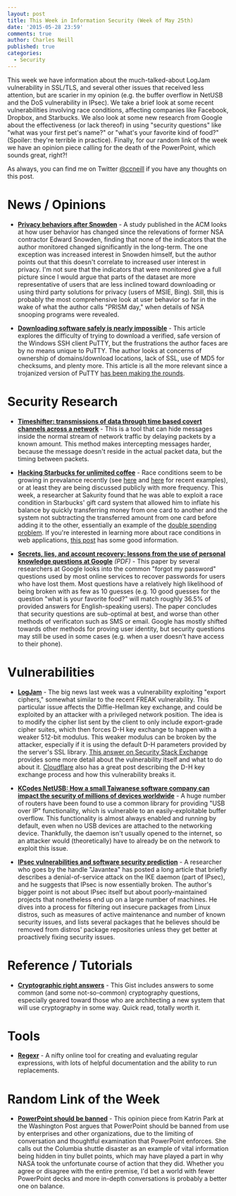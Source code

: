 ```yaml
---
layout: post
title: This Week in Information Security (Week of May 25th)
date: '2015-05-28 23:59'
comments: true
author: Charles Neill
published: true
categories:
  - Security
---
```


This week we have information about the much-talked-about LogJam vulnerability in SSL/TLS, and several other issues that received less attention, but are scarier in my opinion (e.g. the buffer overflow in NetUSB and the DoS vulnerability in IPsec). We take a brief look at some recent vulnerabilities involving race conditions, affecting companies like Facebook, Dropbox, and Starbucks. We also look at some new research from Google about the effectiveness (or lack thereof) in using "security questions" like "what was your first pet's name?" or "what's your favorite kind of food?" (Spoiler: they're terrible in practice). Finally, for our random link of the week we have an opinion piece calling for the death of the PowerPoint, which sounds great, right?!

As always, you can find me on Twitter [@ccneill][twitter] if you have any thoughts on this post.

<!-- more -->

# News / Opinions

- [__Privacy behaviors after Snowden__][snowden] - A study published in the ACM looks at how user behavior has changed since the relevations of former NSA contractor Edward Snowden, finding that none of the indicators that the author monitored changed significantly in the long-term. The one exception was increased interest in Snowden himself, but the author points out that this doesn't correlate to increased user interest in privacy. I'm not sure that the indicators that were monitored give a full picture since I would argue that parts of the dataset are more representative of users that are less inclined toward downloading or using third party solutions for privacy (users of MSIE, Bing). Still, this is probably the most comprehensive look at user behavior so far in the wake of what the author calls "PRISM day," when details of NSA snooping programs were revealed.

- [__Downloading software safely is nearly impossible__][putty] - This article explores the difficulty of trying to download a verified, safe version of the Windows SSH client PuTTY, but the frustrations the author faces are by no means unique to PuTTY. The author looks at concerns of ownership of domains/download locations, lack of SSL, use of MD5 for checksums, and plenty more. This article is all the more relevant since a trojanized version of PuTTY [has been making the rounds][putty2].


# Security Research

- [__Timeshifter: transmissions of data through time based covert channels across a network__][timeshifter] - This is a tool that can hide messages inside the normal stream of network traffic by delaying packets by a known amount. This method makes intercepting messages harder, because the message doesn't reside in the actual packet data, but the timing between packets.

- [__Hacking Starbucks for unlimited coffee__][starbucks] - Race conditions seem to be growing in prevalance recently (see [here][racecond] and [here][racecond2] for recent examples), or at least they are being discussed publicly with more frequency. This week, a researcher at Sakurity found that he was able to exploit a race condition in Starbucks' gift card system that allowed him to inflate his balance by quickly transferring money from one card to another and the system not subtracting the transferred amount from one card before adding it to the other, essentially an example of the [double spending problem][racecond3]. If you're interested in learning more about race conditions in web applications, [this post][racecond4] has some good information.

- [__Secrets, lies, and account recovery: lessons from the use of personal knowledge questions at Google__][sec_questions] _(PDF)_ - This paper by several researchers at Google looks into the common "forgot my password" questions used by most online services to recover passwords for users who have lost them. Most questions have a relatively high likelihood of being broken with as few as 10 guesses (e.g. 10 good guesses for the question "what is your favorite food?" will match roughly 36.5% of provided answers for English-speaking users). The paper concludes that security questions are sub-optimal at best, and worse than other methods of verificaton such as SMS or email. Google has mostly shifted towards other methods for proving user identity, but security questions may still be used in some cases (e.g. when a user doesn't have access to their phone).

# Vulnerabilities

- [__LogJam__][logjam] - The big news last week was a vulnerability exploiting "export ciphers," somewhat similar to the recent FREAK vulnerability. This particular issue affects the Diffie-Hellman key exchange, and could be exploited by an attacker with a privileged network position. The idea is to modify the cipher list sent by the client to only include export-grade cipher suites, which then forces D-H key exchange to happen with a weaker 512-bit modulus. This weaker modulus can be broken by the attacker, especially if it is using the default D-H parameters provided by the server's SSL library. [This answer on Security Stack Exchange][logjam2] provides some more detail about the vulnerability itself and what to do about it. [Cloudflare][logjam3] also has a great post describing the D-H key exchange process and how this vulnerability breaks it.

- [__KCodes NetUSB: How a small Taiwanese software company can impact the security of millions of devices worldwide__][netusb] - A huge number of routers have been found to use a common library for providing "USB over IP" functionality, which is vulnerable to an easily-exploitable buffer overflow. This functionality is almost always enabled and running by default, even when no USB devices are attached to the networking device. Thankfully, the daemon isn't usually opened to the internet, so an attacker would (theoretically) have to already be on the network to exploit this issue.

- [__IPsec vulnerabilities and software security prediction__][ipsec] - A researcher who goes by the handle "Javantea" has posted a long article that briefly describes a denial-of-service attack on the IKE daemon (part of IPsec), and he suggests that IPsec is now essentially broken. The author's bigger point is not about IPsec itself but about poorly-maintained projects that nonetheless end up on a large number of machines. He dives into a process for filtering out insecure packages from Linux distros, such as measures of active maintenance and number of known security issues, and lists several packages that he believes should be removed from distros' package repositories unless they get better at proactively fixing security issues.

# Reference / Tutorials

- [__Cryptographic right answers__][crypto_answers] - This Gist includes answers to some common (and some not-so-common) cryptography questions, especially geared toward those who are architecting a new system that will use cryptography in some way. Quick read, totally worth it.


# Tools

- [__Regexr__][regexr] - A nifty online tool for creating and evaluating regular expressions, with lots of helpful documentation and the ability to run replacements.

# Random Link of the Week

- [__PowerPoint should be banned__][ppt] - This opinion piece from Katrin Park at the Washington Post argues that PowerPoint should be banned from use by enterprises and other organizations, due to the limiting of conversation and thoughtful examination that PowerPoint enforces. She calls out the Columbia shuttle disaster as an example of vital information being hidden in tiny bullet points, which may have played a part in why NASA took the unfortunate course of action that they did. Whether you agree or disagree with the entire premise, I'd bet a world with fewer PowerPoint decks and more in-depth conversations is probably a better one on balance.


[twitter]: https://twitter.com/ccneill

[snowden]: https://cacm.acm.org/magazines/2015/5/186025-privacy-behaviors-after-snowden/fulltext
[putty]: https://noncombatant.org/2014/03/03/downloading-software-safely-is-nearly-impossible/
[putty2]: https://www.net-security.org/malware_news.php?id=3041

[timeshifter]: https://www.anfractuosity.com/projects/timeshifter/
[starbucks]: https://sakurity.com/blog/2015/05/21/starbucks.html
[racecond]: https://hackerone.com/reports/59179
[racecond2]: https://josipfranjkovic.blogspot.com/2015/04/race-conditions-on-facebook.html
[racecond3]: https://en.wikipedia.org/wiki/Double-spending
[racecond4]: https://defuse.ca/race-conditions-in-web-applications.htm
[sec_questions]: https://static.googleusercontent.com/media/research.google.com/en/us/pubs/archive/43783.pdf

[logjam]: https://weakdh.org/
[logjam2]: https://security.stackexchange.com/questions/89689/what-is-logjam-and-how-do-i-prevent-it
[logjam3]: https://blog.cloudflare.com/logjam-the-latest-tls-vulnerability-explained/
[netusb]: https://blog.sec-consult.com/2015/05/kcodes-netusb-how-small-taiwanese.html?m=1
[ipsec]: https://www.altsci.com/ipsec/

[crypto_answers]: https://gist.github.com/tqbf/be58d2d39690c3b366ad

[regexr]: https://regexr.com/

[ppt]: https://www.washingtonpost.com/posteverything/wp/2015/05/26/powerpoint-should-be-banned-this-powerpoint-presentation-explains-why/?tid=pm_pop_b
